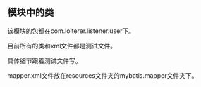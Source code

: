## 模块中的类



该模块的包都在com.loiterer.listener.user下。



目前所有的类和xml文件都是测试文件。



具体细节跟着测试文件写。



mapper.xml文件放在resources文件夹的mybatis.mapper文件夹下。

